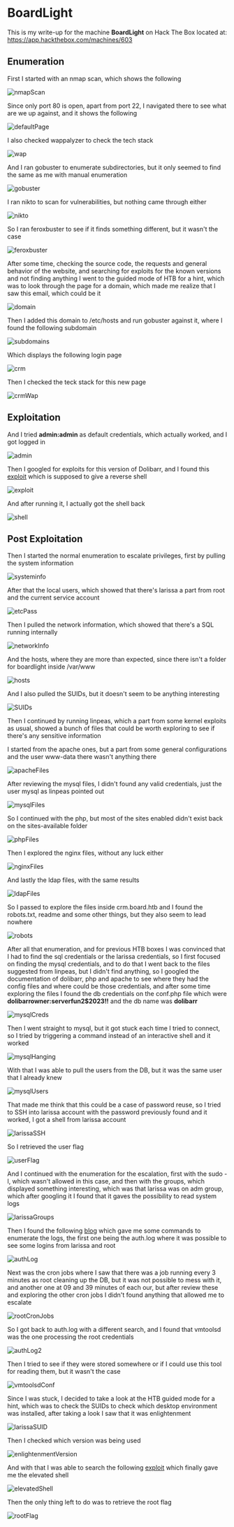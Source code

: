 # BoardLight

This is my write-up for the machine **BoardLight** on Hack The Box located at: https://app.hackthebox.com/machines/603

## Enumeration

First I started with an nmap scan, which shows the following

![nmapScan](./res/BoardLight/nmapScan.png)

Since only port 80 is open, apart from port 22, I navigated there to see what are we up against, and it shows the following

![defaultPage](./res/BoardLight/defaultPage.png)

I also checked wappalyzer to check the tech stack

![wap](./res/BoardLight/wap.png)

And I ran gobuster to enumerate subdirectories, but it only seemed to find the same as me with manual enumeration

![gobuster](./res/BoardLight/gobuster.png)

I ran nikto to scan for vulnerabilities, but nothing came through either

![nikto](./res/BoardLight/nikto.png)

So I ran feroxbuster to see if it finds something different, but it wasn't the case

![feroxbuster](./res/BoardLight/feroxbuster.png)

After some time, checking the source code, the requests and general behavior of the website, and searching for exploits for the known versions and not finding anything I went to the guided mode of HTB for a hint, which was to look through the page for a domain, which made me realize that I saw this email, which could be it

![domain](./res/BoardLight/domain.png)

Then I added this domain to /etc/hosts and run gobuster against it, where I found the following subdomain

![subdomains](./res/BoardLight/subdomains.png)

Which displays the following login page

![crm](./res/BoardLight/crm.png)

Then I checked the teck stack for this new page

![crmWap](./res/BoardLight/crmWap.png)

## Exploitation

And I tried **admin:admin** as default credentials, which actually worked, and I got logged in

![admin](./res/BoardLight/admin.png)

Then I googled for exploits for this version of Dolibarr, and I found this [exploit](https://github.com/nikn0laty/Exploit-for-Dolibarr-17.0.0-CVE-2023-30253) which is supposed to give a reverse shell

![exploit](./res/BoardLight/exploit.png)

And after running it, I actually got the shell back

![shell](./res/BoardLight/shell.png)

## Post Exploitation

Then I started the normal enumeration to escalate privileges, first by pulling the system information

![systeminfo](./res/BoardLight/systeminfo.png)

After that the local users, which showed that there's larissa a part from root and the current service account

![etcPass](./res/BoardLight/etcPass.png)

Then I pulled the network information, which showed that there's a SQL running internally

![networkInfo](./res/BoardLight/networkInfo.png)

And the hosts, where they are more than expected, since there isn't a folder for boardlight inside /var/www

![hosts](./res/BoardLight/hosts.png)

And I also pulled the SUIDs, but it doesn't seem to be anything interesting

![SUIDs](./res/BoardLight/SUIDs.png)

Then I continued by running linpeas, which a part from some kernel exploits as usual, showed a bunch of files that could be worth exploring to see if there's any sensitive information

I started from the apache ones, but a part from some general configurations and the user www-data there wasn't anything there

![apacheFiles](./res/BoardLight/apacheFiles.png)

After reviewing the mysql files, I didn't found any valid credentials, just the user mysql as linpeas pointed out

![mysqlFiles](./res/BoardLight/mysqlFiles.png)

So I continued with the php, but most of the sites enabled didn't exist back on the sites-available folder

![phpFiles](./res/BoardLight/phpFiles.png)

Then I explored the nginx files, without any luck either

![nginxFiles](./res/BoardLight/nginxFiles.png)

And lastly the ldap files, with the same results

![ldapFiles](./res/BoardLight/ldapFiles.png)

So I passed to explore the files inside crm.board.htb and I found the robots.txt, readme and some other things, but they also seem to lead nowhere

![robots](./res/BoardLight/robots.png)

After all that enumeration, and for previous HTB boxes I was convinced that I had to find the sql credentials or the larissa credentials, so I first focused on finding the mysql credentials, and to do that I went back to the files suggested from linpeas, but I didn't find anything, so I googled the documentation of dolibarr, php and apache to see where they had the config files and where could be those credentials, and after some time exploring the files I found the db credentials on the conf.php file which were **dolibarrowner:serverfun2$2023!!** and the db name was **dolibarr**

![mysqlCreds](./res/BoardLight/mysqlCreds.png)

Then I went straight to mysql, but it got stuck each time I tried to connect, so I tried by triggering a command instead of an interactive shell and it worked

![mysqlHanging](./res/BoardLight/mysqlHanging.png)

With that I was able to pull the users from the DB, but it was the same user that I already knew

![mysqlUsers](./res/BoardLight/mysqlUsers.png)

That made me think that this could be a case of password reuse, so I tried to SSH into larissa account with the password previously found and it worked, I got a shell from larissa account

![larissaSSH](./res/BoardLight/larissaSSH.png)

So I retrieved the user flag

![userFlag](./res/BoardLight/userFlag.png)

And I continued with the enumeration for the escalation, first with the sudo -l, which wasn't allowed in this case, and then with the groups, which displayed something interesting, which was that larissa was on adm group, which after googling it I found that it gaves the possibility to read system logs

![larissaGroups](./res/BoardLight/larissaGroups.png)

Then I found the following [blog](https://medium.com/@evyeveline1/im-in-the-adm-group-can-i-escalate-yes-eventually-9475b968b97a) which gave me some commands to enumerate the logs, the first one being the auth.log where it was possible to see some logins from larissa and root

![authLog](./res/BoardLight/authLog.png)

Next was the cron jobs where I saw that there was a job running every 3 minutes as root cleaning up the DB, but it was not possible to mess with it, and another one at 09 and 39 minutes of each our, but after review these and exploring the other cron jobs I didn't found anything that allowed me to escalate

![rootCronJobs](./res/BoardLight/rootCronJobs.png)

So I got back to auth.log with a different search, and I found that vmtoolsd was the one processing the root credentials

![authLog2](./res/BoardLight/authLog2.png)

Then I tried to see if they were stored somewhere or if I could use this tool for reading them, but it wasn't the case

![vmtoolsdConf](./res/BoardLight/vmtoolsdConf.png)

Since I was stuck, I decided to take a look at the HTB guided mode for a hint, which was to check the SUIDs to check which desktop environment was installed, after taking a look I saw that it was enlightenment

![larissaSUID](./res/BoardLight/larissaSUID.png)

Then I checked which version was being used

![enlightenmentVersion](./res/BoardLight/enlightenmentVersion.png)

And with that I was able to search the following [exploit](https://github.com/MaherAzzouzi/CVE-2022-37706-LPE-exploit) which finally gave me the elevated shell

![elevatedShell](./res/BoardLight/elevatedShell.png)

Then the only thing left to do was to retrieve the root flag

![rootFlag](./res/BoardLight/rootFlag.png)
